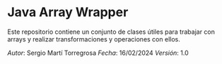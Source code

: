 # Java Array Wrapper

Este repositorio contiene un conjunto de clases útiles para trabajar con arrays y realizar transformaciones y operaciones con ellos.

*Autor*: Sergio Martí Torregrosa
*Fecha*: 16/02/2024
*Versión*: 1.0